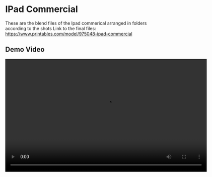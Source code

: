 # IPad Commercial
These are the blend files of the Ipad commerical arranged in folders according to the shots
Link to the final files: https://www.printables.com/model/975048-ipad-commercial
## Demo Video

<video width="640" height="360" controls>
  <source src="https://raw.githubusercontent.com/amoghagrawal/ipadx/blob/main/Ipadx.mp4" type="video/mp4"> 
  Your browser does not support the video tag.
</video>
